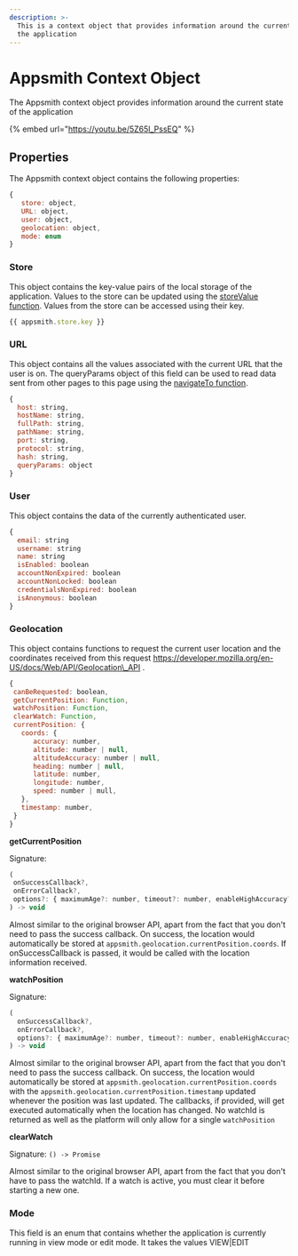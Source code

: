 ```yaml
---
description: >-
  This is a context object that provides information around the current state of
  the application
---
```


# Appsmith Context Object

The Appsmith context object provides information around the current state of the application

{% embed url="https://youtu.be/5Z65l_PssEQ" %}

## Properties

The Appsmith context object contains the following properties:

```javascript
{
   store: object,
   URL: object,
   user: object,
   geolocation: object,
   mode: enum
}
```

### Store

This object contains the key-value pairs of the local storage of the application. Values to the store can be updated using the [storeValue function](store-value.md). Values from the store can be accessed using their key.

```javascript
{{ appsmith.store.key }}
```

### URL

This object contains all the values associated with the current URL that the user is on. The queryParams object of this field can be used to read data sent from other pages to this page using the [navigateTo function](navigateto.md).

```javascript
{
  host: string,
  hostName: string,
  fullPath: string,
  pathName: string,
  port: string,
  protocol: string,
  hash: string,
  queryParams: object
}
```

### User

This object contains the data of the currently authenticated user.

```javascript
{
  email: string
  username: string
  name: string
  isEnabled: boolean
  accountNonExpired: boolean
  accountNonLocked: boolean
  credentialsNonExpired: boolean
  isAnonymous: boolean
}
```

### Geolocation

This object contains functions to request the current user location and the coordinates received from this request https://developer.mozilla.org/en-US/docs/Web/API/Geolocation\_API .

```javascript
{
 canBeRequested: boolean,
 getCurrentPosition: Function,
 watchPosition: Function,
 clearWatch: Function,
 currentPosition: {
   coords: {
      accuracy: number,
      altitude: number | null,
      altitudeAccuracy: number | null,
      heading: number | null,
      latitude: number,
      longitude: number,
      speed: number | mull,
   },
   timestamp: number,
 }
}
```

**getCurrentPosition**

Signature:

```javascript
(
 onSuccessCallback?,
 onErrorCallback?,
 options?: { maximumAge?: number, timeout?: number, enableHighAccuracy?: boolean } 
) -> void
```

Almost similar to the original browser API, apart from the fact that you don't need to pass the success callback. On success, the location would automatically be stored at `appsmith.geolocation.currentPosition.coords`. If onSuccessCallback is passed, it would be called with the location information received.

**watchPosition**

Signature:

```javascript
(
  onSuccessCallback?,
  onErrorCallback?,
  options?: { maximumAge?: number, timeout?: number, enableHighAccuracy?: boolean } 
) -> void
```

Almost similar to the original browser API, apart from the fact that you don't need to pass the success callback. On success, the location would automatically be stored at `appsmith.geolocation.currentPosition.coords` with the `appsmith.geolocation.currentPosition.timestamp` updated whenever the position was last updated. The callbacks, if provided, will get executed automatically when the location has changed. No watchId is returned as well as the platform will only allow for a single `watchPosition`

**clearWatch**

Signature: `() -> Promise`

Almost similar to the original browser API, apart from the fact that you don't have to pass the watchId. If a watch is active, you must clear it before starting a new one.

### Mode

This field is an enum that contains whether the application is currently running in view mode or edit mode. It takes the values VIEW|EDIT
